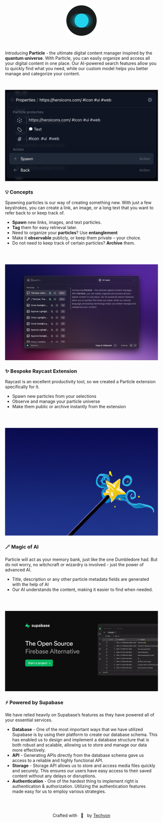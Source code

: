 <div style="text-align: center;">
  <p align="center">
    <img width="100" src="public/logo@dark.svg">
  </p>
</div>

<br>

Introducing **Particle** - the ultimate digital content manager inspired by the **quantum universe**. With
Particle, you can easily organize and access all your digital content in
one place. Our AI-powered search features allow you to quickly find what
you need, while our custom model helps you better manage and categorize your content.

<br>

![cmd+k](src/images/cmdk.jpg)

### 💡 Concepts

Spawning particles is our way of creating something new. With just a few keystrokes, you can create a link, an image, or a long text that you want to refer back to or keep track of.

- **Spawn** new links, images, and text particles.
- **Tag** them for easy retrieval later.
- Need to organize your **particles**? Use **entanglement**
- Make it **observable** publicly, or keep them private – your choice.
- Do not need to keep track of certain particles? **Archive** them.

<br>
<br>

![Raycast Extension](src/images/raycast.png)

### ✨ Bespoke Raycast Extension

Raycast is an excellent productivity tool, so we created a Particle extension specifically for it.

- Spawn new particles from your selections
- Observe and manage your particle universe
- Make them public or archive instantly from the extension

<br>
<br>

![AI](src/images/wand.png)

### 🪄 Magic of AI

Particle will act as your memory bank, just like the one Dumbledore had. But do not worry, no witchcraft or wizardry is involved - just the power of advanced AI.

- Title, description or any other particle metadata fields are generated with the help of AI
- Our AI understands the content, making it easier to find when needed.

<br>
<br>

![Supabase](src/images/supabase.jpeg)

### ⚡ Powered by Supabase

We have relied heavily on Supabase’s features as they have powered all of your essential services.

- **Database** - One of the most important ways that we have utilized Supabase is by using their platform to create our database schema. This has enabled us to design and implement a database structure that is both robust and scalable, allowing us to store and manage our data more effectively.
- **API** - Generating APIs directly from the database schema gave us access to a reliable and highly functional API.
- **Storage** - Storage API allows us to store and access media files quickly and securely. This ensures our users have easy access to their saved content without any delays or disruptions.
- **Authentication** - One of the hardest thing to implement right is authentication & authorization. Utilizing the authentication features made easy for us to employ various strategies.

<br>
<br>

<div style="text-align: center;">
  <p align="center">Crafted with &nbsp; 💚 &nbsp; by <a href="https://github.com/techyonx">Techyon</a></p>
</div>
